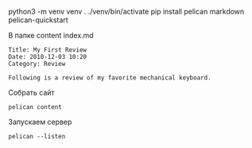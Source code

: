 python3 -m venv venv
. ./venv/bin/activate
pip install pelican markdown
pelican-quickstart

В папке content index.md

    Title: My First Review
    Date: 2010-12-03 10:20
    Category: Review

    Following is a review of my favorite mechanical keyboard.

Собрать сайт 

    pelican content

Запускаем сервер

    pelican --listen




